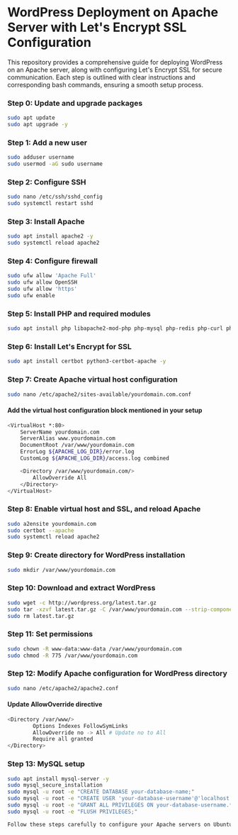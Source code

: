 # WordPress Deployment on Apache Server with Let's Encrypt SSL Configuration

This repository provides a comprehensive guide for deploying WordPress on an Apache server, along with configuring Let's Encrypt SSL for secure communication. Each step is outlined with clear instructions and corresponding bash commands, ensuring a smooth setup process.

### Step 0: Update and upgrade packages
```bash
sudo apt update
sudo apt upgrade -y
```

### Step 1: Add a new user
```bash
sudo adduser username
sudo usermod -aG sudo username
```

### Step 2: Configure SSH
```bash
sudo nano /etc/ssh/sshd_config
sudo systemctl restart sshd
```

### Step 3: Install Apache
```bash
sudo apt install apache2 -y
sudo systemctl reload apache2
```

### Step 4: Configure firewall
```bash
sudo ufw allow 'Apache Full'
sudo ufw allow OpenSSH
sudo ufw allow 'https'  
sudo ufw enable
```

### Step 5: Install PHP and required modules
```bash
sudo apt install php libapache2-mod-php php-mysql php-redis php-curl php-gd php-mbstring php-xml php-xmlrpc php-soap php-intl php-zip -y
```

### Step 6: Install Let's Encrypt for SSL
```bash
sudo apt install certbot python3-certbot-apache -y
```

### Step 7: Create Apache virtual host configuration
```bash
sudo nano /etc/apache2/sites-available/yourdomain.com.conf 
```
#### Add the virtual host configuration block mentioned in your setup
```bash
<VirtualHost *:80>
    ServerName yourdomain.com 
    ServerAlias www.yourdomain.com 
    DocumentRoot /var/www/yourdomain.com 
    ErrorLog ${APACHE_LOG_DIR}/error.log
    CustomLog ${APACHE_LOG_DIR}/access.log combined

    <Directory /var/www/yourdomain.com/> 
        AllowOverride All
    </Directory>
</VirtualHost>
```

### Step 8: Enable virtual host and SSL, and reload Apache
```bash
sudo a2ensite yourdomain.com 
sudo certbot --apache
sudo systemctl reload apache2
```

### Step 9: Create directory for WordPress installation
```bash
sudo mkdir /var/www/yourdomain.com
```

### Step 10: Download and extract WordPress
```bash
sudo wget -c http://wordpress.org/latest.tar.gz
sudo tar -xzvf latest.tar.gz -C /var/www/yourdomain.com --strip-components=1  
sudo rm latest.tar.gz
```

### Step 11: Set permissions
```bash
sudo chown -R www-data:www-data /var/www/yourdomain.com 
sudo chmod -R 775 /var/www/yourdomain.com 
```

### Step 12: Modify Apache configuration for WordPress directory
```bash
sudo nano /etc/apache2/apache2.conf
```
#### Update AllowOverride directive
```bash
<Directory /var/www/>
        Options Indexes FollowSymLinks
        AllowOverride no -> All # Update no to All
        Require all granted
</Directory>
```

### Step 13: MySQL setup
```bash
sudo apt install mysql-server -y
sudo mysql_secure_installation
sudo mysql -u root -e "CREATE DATABASE your-database-name;"
sudo mysql -u root -e "CREATE USER 'your-database-username'@'localhost' IDENTIFIED BY 'YourSecurePassword';"
sudo mysql -u root -e "GRANT ALL PRIVILEGES ON your-database-username.* TO 'your-database-name'@'localhost';"
sudo mysql -u root -e "FLUSH PRIVILEGES;"

Follow these steps carefully to configure your Apache servers on Ubuntu AWS. Happy coding!
